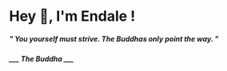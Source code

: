 <h1 title="head"> Hey 👋, I'm Endale !</h1>

**<h5><i>" You yourself must strive. The Buddhas only point the way. "</i></h5>**

*<b>___ The Buddha ___</b>*
